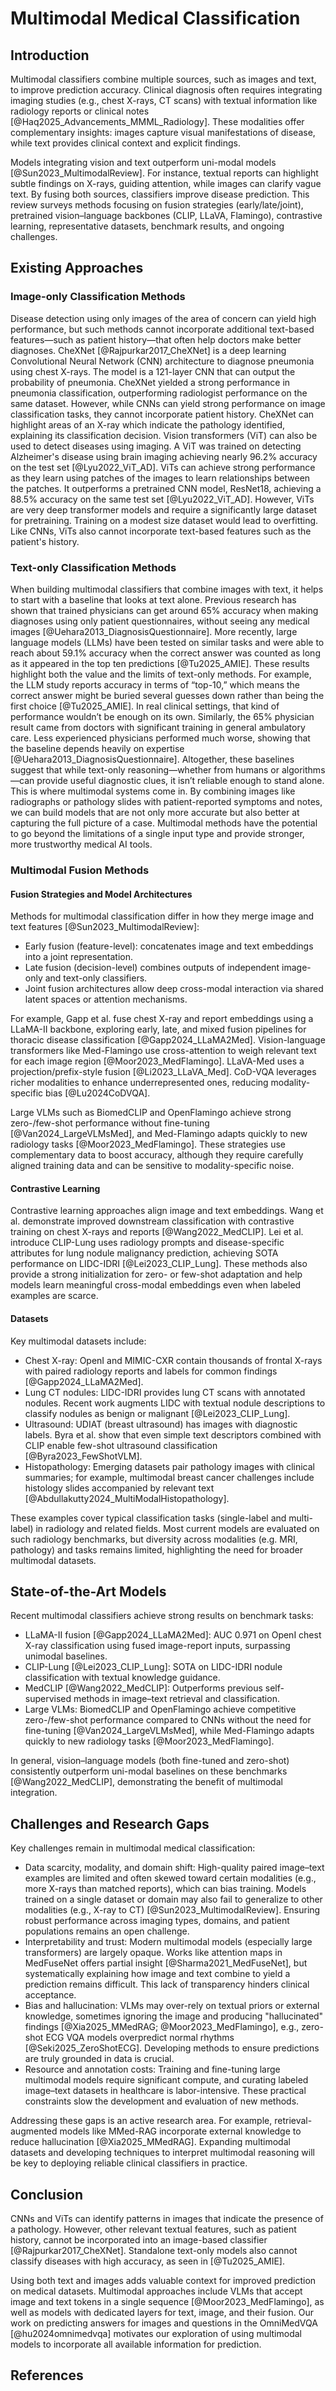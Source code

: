 # Multimodal Medical Classification

## Introduction

Multimodal classifiers combine multiple sources, such as images and text, to improve prediction accuracy. Clinical diagnosis often requires integrating imaging studies (e.g., chest X-rays, CT scans) with textual information like radiology reports or clinical notes [@Haq2025_Advancements_MMML_Radiology]. These modalities offer complementary insights: images capture visual manifestations of disease, while text provides clinical context and explicit findings.

Models integrating vision and text outperform uni-modal models [@Sun2023_MultimodalReview]. For instance, textual reports can highlight subtle findings on X-rays, guiding attention, while images can clarify vague text. By fusing both sources, classifiers improve disease prediction. This review surveys methods focusing on fusion strategies (early/late/joint), pretrained vision–language backbones (CLIP, LLaVA, Flamingo), contrastive learning, representative datasets, benchmark results, and ongoing challenges.

## Existing Approaches

### Image-only Classification Methods

Disease detection using only images of the area of concern can yield high performance, but such methods cannot incorporate additional text-based features—such as patient history—that often help doctors make better diagnoses. CheXNet [@Rajpurkar2017_CheXNet] is a deep learning Convolutional Neural Network (CNN) architecture to diagnose pneumonia using chest X-rays. The model is a 121-layer CNN that can output the probability of pneumonia. CheXNet yielded a strong performance in pneumonia classification, outperforming radiologist performance on the same dataset. However, while CNNs can yield strong performance on image classification tasks, they cannot incorporate patient history. CheXNet can highlight areas of an X-ray which indicate the pathology identified, explaining its classification decision. Vision transformers (ViT) can also be used to detect diseases using imaging. A ViT was trained on detecting Alzheimer's disease using brain imaging achieving nearly 96.2% accuracy on the test set [@Lyu2022_ViT_AD]. ViTs can achieve strong performance as they learn using patches of the images to learn relationships between the patches. It outperforms a pretrained CNN model, ResNet18, achieving a 88.5% accuracy on the same test set [@Lyu2022_ViT_AD]. However, ViTs are very deep transformer models and require a significantly large dataset for pretraining. Training on a modest size dataset would lead to overfitting. Like CNNs, ViTs also cannot incorporate text-based features such as the patient's history.

### Text-only Classification Methods

When building multimodal classifiers that combine images with text, it helps to start with a baseline that looks at text alone. Previous research has shown that trained physicians can get around 65% accuracy when making diagnoses using only patient questionnaires, without seeing any medical images [@Uehara2013_DiagnosisQuestionnaire]. More recently, large language models (LLMs) have been tested on similar tasks and were able to reach about 59.1% accuracy when the correct answer was counted as long as it appeared in the top ten predictions [@Tu2025_AMIE].
These results highlight both the value and the limits of text-only methods. For example, the LLM study reports accuracy in terms of “top-10,” which means the correct answer might be buried several guesses down rather than being the first choice [@Tu2025_AMIE]. In real clinical settings, that kind of performance wouldn’t be enough on its own. Similarly, the 65% physician result came from doctors with significant training in general ambulatory care. Less experienced physicians performed much worse, showing that the baseline depends heavily on expertise [@Uehara2013_DiagnosisQuestionnaire].
Altogether, these baselines suggest that while text-only reasoning—whether from humans or algorithms—can provide useful diagnostic clues, it isn’t reliable enough to stand alone. This is where multimodal systems come in. By combining images like radiographs or pathology slides with patient-reported symptoms and notes, we can build models that are not only more accurate but also better at capturing the full picture of a case. Multimodal methods have the potential to go beyond the limitations of a single input type and provide stronger, more trustworthy medical AI tools.

### Multimodal Fusion Methods

#### Fusion Strategies and Model Architectures

Methods for multimodal classification differ in how they merge image and text features [@Sun2023_MultimodalReview]:

- Early fusion (feature-level): concatenates image and text embeddings into a joint representation.
- Late fusion (decision-level) combines outputs of independent image-only and text-only classifiers.
- Joint fusion architectures allow deep cross-modal interaction via shared latent spaces or attention mechanisms.

For example, Gapp et al. fuse chest X-ray and report embeddings using a LLaMA-II backbone, exploring early, late, and mixed fusion pipelines for thoracic disease classification [@Gapp2024_LLaMA2Med]. Vision-language transformers like Med-Flamingo use cross-attention to weigh relevant text for each image region [@Moor2023_MedFlamingo]. LLaVA-Med uses a projection/prefix-style fusion [@Li2023_LLaVA_Med]. CoD-VQA leverages richer modalities to enhance underrepresented ones, reducing modality-specific bias [@Lu2024CoDVQA].

Large VLMs such as BiomedCLIP and OpenFlamingo achieve strong zero-/few-shot performance without fine-tuning [@Van2024_LargeVLMsMed], and Med-Flamingo adapts quickly to new radiology tasks [@Moor2023_MedFlamingo]. These strategies use complementary data to boost accuracy, although they require carefully aligned training data and can be sensitive to modality-specific noise.

#### Contrastive Learning

Contrastive learning approaches align image and text embeddings. Wang et al. demonstrate improved downstream classification with contrastive training on chest X-rays and reports [@Wang2022_MedCLIP]. Lei et al. introduce CLIP-Lung uses radiology prompts and disease-specific attributes for lung nodule malignancy prediction, achieving SOTA performance on LIDC-IDRI [@Lei2023_CLIP_Lung]. These methods also provide a strong initialization for zero- or few-shot adaptation and help models learn meaningful cross-modal embeddings even when labeled examples are scarce.

#### Datasets

Key multimodal datasets include:

- Chest X-ray: OpenI and MIMIC-CXR contain thousands of frontal X-rays with paired radiology reports and labels for common findings [@Gapp2024_LLaMA2Med].
- Lung CT nodules: LIDC-IDRI provides lung CT scans with annotated nodules. Recent work augments LIDC with textual nodule descriptions to classify nodules as benign or malignant [@Lei2023_CLIP_Lung].
- Ultrasound: UDIAT (breast ultrasound) has images with diagnostic labels. Byra et al. show that even simple text descriptors combined with CLIP enable few-shot ultrasound classification [@Byra2023_FewShotVLM].
- Histopathology: Emerging datasets pair pathology images with clinical summaries; for example, multimodal breast cancer challenges include histology slides accompanied by relevant text [@Abdullakutty2024_MultiModalHistopathology].

These examples cover typical classification tasks (single-label and multi-label) in radiology and related fields. Most current models are evaluated on such radiology benchmarks, but diversity across modalities (e.g. MRI, pathology) and tasks remains limited, highlighting the need for broader multimodal datasets.

## State-of-the-Art Models

Recent multimodal classifiers achieve strong results on benchmark tasks:

- LLaMA-II fusion [@Gapp2024_LLaMA2Med]: AUC 0.971 on OpenI chest X-ray classification using fused image-report inputs, surpassing unimodal baselines.
- CLIP-Lung [@Lei2023_CLIP_Lung]: SOTA on LIDC-IDRI nodule classification with textual knowledge guidance.
- MedCLIP [@Wang2022_MedCLIP]: Outperforms previous self-supervised methods in image–text retrieval and classification.
- Large VLMs: BiomedCLIP and OpenFlamingo achieve competitive zero-/few-shot performance compared to CNNs without the need for fine-tuning [@Van2024_LargeVLMsMed], while Med-Flamingo adapts quickly to new radiology tasks [@Moor2023_MedFlamingo].

In general, vision–language models (both fine-tuned and zero-shot) consistently outperform uni-modal baselines on these benchmarks [@Wang2022_MedCLIP], demonstrating the benefit of multimodal integration.

## Challenges and Research Gaps

Key challenges remain in multimodal medical classification:

- Data scarcity, modality, and domain shift: High-quality paired image–text examples are limited and often skewed toward certain modalities (e.g., more X-rays than matched reports), which can bias training. Models trained on a single dataset or domain may also fail to generalize to other modalities (e.g., X-ray to CT) [@Sun2023_MultimodalReview]. Ensuring robust performance across imaging types, domains, and patient populations remains an open challenge.
- Interpretability and trust: Modern multimodal models (especially large transformers) are largely opaque. Works like attention maps in MedFuseNet offers partial insight [@Sharma2021_MedFuseNet], but systematically explaining how image and text combine to yield a prediction remains difficult. This lack of transparency hinders clinical acceptance.
- Bias and hallucination: VLMs may over-rely on textual priors or external knowledge, sometimes ignoring the image and producing "hallucinated" findings [@Xia2025_MMedRAG; @Moor2023_MedFlamingo], e.g., zero-shot ECG VQA models overpredict normal rhythms [@Seki2025_ZeroShotECG]. Developing methods to ensure predictions are truly grounded in data is crucial.
- Resource and annotation costs: Training and fine-tuning large multimodal models require significant compute, and curating labeled image–text datasets in healthcare is labor-intensive. These practical constraints slow the development and evaluation of new methods.

Addressing these gaps is an active research area. For example, retrieval-augmented models like MMed-RAG incorporate external knowledge to reduce hallucination [@Xia2025_MMedRAG]. Expanding multimodal datasets and developing techniques to interpret multimodal reasoning will be key to deploying reliable clinical classifiers in practice.

## Conclusion

CNNs and ViTs can identify patterns in images that indicate the presence of a pathology. However, other relevant textual features, such as patient history, cannot be incorporated into an image-based classifier [@Rajpurkar2017_CheXNet]. Standalone text-only models also cannot classify diseases with high accuracy, as seen in [@Tu2025_AMIE].

Using both text and images adds valuable context for improved prediction on medical datasets. Multimodal approaches include VLMs that accept image and text tokens in a single sequence [@Moor2023_MedFlamingo], as well as models with dedicated layers for text, image, and their fusion. Our work on predicting answers for images and questions in the OmniMedVQA [@hu2024omnimedvqa] motivates our exploration of using multimodal models to incorporate all available information for prediction.

## References

[//]: <> (Will be auto-populated with `pandoc reports/draft_reports/part1_litreview.md --citeproc --bibliography=references.bib --csl=ieee.csl  -o deliverables/part1/part1_litreview.html`... `pandoc reports/draft_reports/part1_litreview.md -o deliverables/part1/part1_litreview.pdf --pdf-engine=xelatex --citeproc --bibliography=references.bib --csl=ieee.csl -V classoption=twocolumn -V geometry:top=0.75in -V geometry:bottom=0.75in -V geometry:left=0.75in -V geometry:right=0.75in -V fontsize=10pt`)

